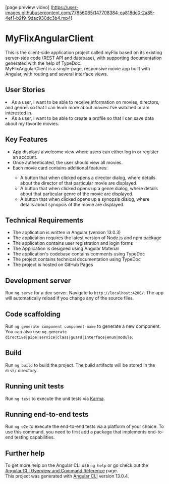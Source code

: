 [page preview video] (https://user-images.githubusercontent.com/77856065/147708384-ea818dc0-2a85-4ef1-b2f9-9dac930dc3b4.mp4)
# MyFlixAngularClient
This is the client-side application project called myFlix based on its existing server-side code (REST API and database), with supporting documentation generated with the help of TypeDoc.<br>
MyFlixAngularClient is a single-page, responsive movie app built with Angular, with routing and several interface views.

## User Stories
<li> As a user, I want to be able to receive information on movies, directors, and genres so that I can learn more about movies I've watched or am interested in. </li>
<li> As a user, I want to be able to create a profile so that I can save data about my favorite movies.</li>

## Key Features
<ul>
<li> App displays a welcome view where users can either log in or register an account.</li>
<li> Once authenticated, the user should view all movies.</li>
<li> Each movie card contains additional features: </li>
<ul>
<li> A button that when clicked opens a director dialog, where details about the director of that particular movie are displayed.</li>
<li> A button that when clicked opens up a genre dialog, where details about that particular genre of the movie are displayed. </li> 
<li> A button that when clicked opens up a synopsis dialog, where details about synopsis of the movie are displayed.</li>
</ul>
</ul>

## Technical Requirements
<ul>
<li> The application is written in Angular (version 13.0.3)</li>
<li> The application requires the latest version of Node.js and npm package</li>
<li> The application contains user registration and login forms </li>
<li> The Application is designed using Angular Material </li>
<li> The application's codebase contains comments using TypeDoc </li>
<li> The project contains technical documentation using TypeDoc </li>
<li> The project is hosted on GitHub Pages </li>
</ul>


## Development server

Run `ng serve` for a dev server. Navigate to `http://localhost:4200/`. The app will automatically reload if you change any of the source files.

## Code scaffolding

Run `ng generate component component-name` to generate a new component. You can also use `ng generate directive|pipe|service|class|guard|interface|enum|module`.

## Build

Run `ng build` to build the project. The build artifacts will be stored in the `dist/` directory.

## Running unit tests

Run `ng test` to execute the unit tests via [Karma](https://karma-runner.github.io).

## Running end-to-end tests

Run `ng e2e` to execute the end-to-end tests via a platform of your choice. To use this command, you need to first add a package that implements end-to-end testing capabilities.

## Further help

To get more help on the Angular CLI use `ng help` or go check out the [Angular CLI Overview and Command Reference](https://angular.io/cli) page. <br>
This project was generated with [Angular CLI](https://github.com/angular/angular-cli) version 13.0.4.
